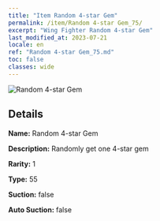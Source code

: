 ```yaml
---
title: "Item Random 4-star Gem"
permalink: /item/Random 4-star Gem_75/
excerpt: "Wing Fighter Random 4-star Gem"
last_modified_at: 2023-07-21
locale: en
ref: "Random 4-star Gem_75.md"
toc: false
classes: wide
---
```



 ![Random 4-star Gem](/images/item/Random_4-star_Gem_p.png)



## Details

 **Name:** Random 4-star Gem 

 **Description:** Randomly get one 4-star gem

 **Rarity:** 1 

 **Type:** 55 

 **Suction:** false 

 **Auto Suction:** false 


